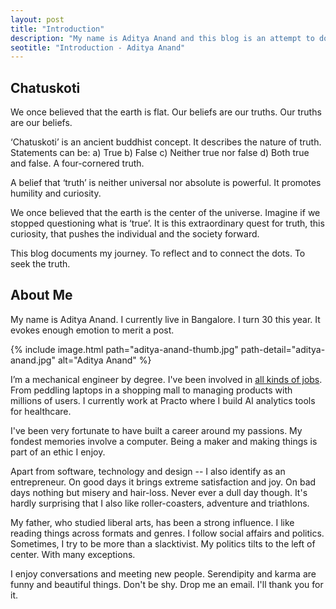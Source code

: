 ```yaml
---
layout: post
title: "Introduction"
description: "My name is Aditya Anand and this blog is an attempt to document my experiences, lessons and beliefs."
seotitle: "Introduction - Aditya Anand"
---
```


## Chatuskoti

We once believed that the earth is flat. Our beliefs are our truths. Our truths are our beliefs. 

‘Chatuskoti’ is an ancient buddhist concept. It describes the nature of truth. Statements can be: a) True b) False c) Neither true nor false d) Both true and false. A four-cornered truth. 

A belief that ‘truth’ is neither universal nor absolute is powerful. It promotes humility and curiosity.

We once believed that the earth is the center of the universe. Imagine if we stopped questioning what is ‘true’. It is this extraordinary quest for truth, this curiosity, that pushes the individual and the society forward.

This blog documents my journey. To reflect and to connect the dots. To seek the truth.

## About Me


My name is Aditya Anand. I currently live in Bangalore. I turn 30 this year. It evokes enough emotion to merit a post.

{% include image.html path="aditya-anand-thumb.jpg" path-detail="aditya-anand.jpg" alt="Aditya Anand" %}

I’m a mechanical engineer by degree. I've been involved in [all kinds of jobs](https://www.linkedin.com/in/aditya-anand-ab870210/). From peddling laptops in a shopping mall to managing products with millions of users. I currently work at Practo where I build AI analytics tools for healthcare.

I've been very fortunate to have built a career around my passions. My fondest memories involve a computer. Being a maker and making things is part of an ethic I enjoy.

Apart from software, technology and design -- I also identify as an entrepreneur. On good days it brings extreme satisfaction and joy. On bad days nothing but misery and hair-loss. Never ever a dull day though. It's hardly surprising that I also like roller-coasters, adventure and triathlons.

My father, who studied liberal arts, has been a strong influence. I like reading things across formats and genres. I follow social affairs and politics. Sometimes, I try to be more than a slacktivist. My politics tilts to the left of center. With many exceptions.

I enjoy conversations and meeting new people. Serendipity and karma are funny and beautiful things. Don't be shy. Drop me an email. I'll thank you for it.
